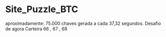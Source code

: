 # Site_Puzzle_BTC

aproximadamente: 75.000 chaves gerada a cada 37,32 segundos. 
Desafio de agora Carteira 66 , 67 , 68 
